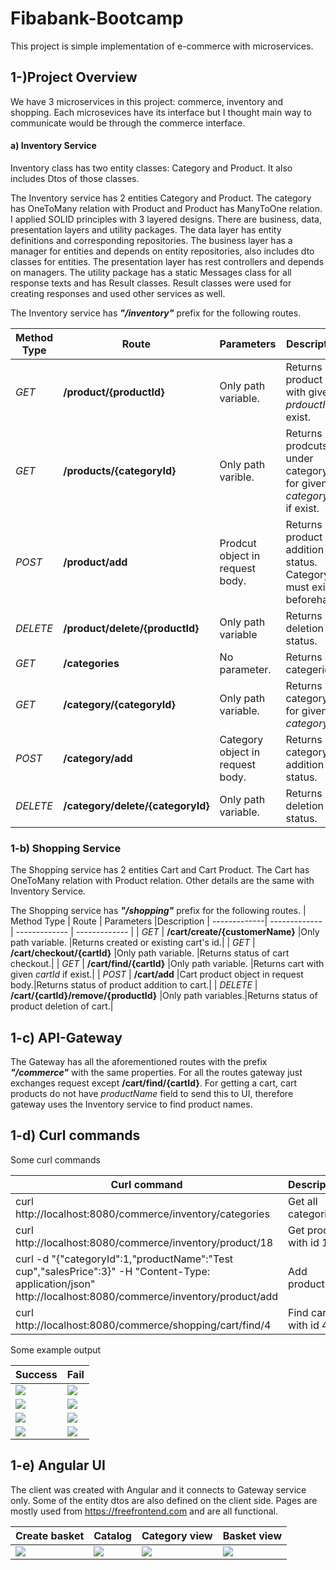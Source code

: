 # Fibabank-Bootcamp

This project is simple implementation of e-commerce with microservices.

## 1-)Project Overview

We have 3 microservices in this project: commerce, inventory and shopping. Each microsevices have its interface but I thought main way to communicate would be through the commerce interface.

#### a) Inventory Service

Inventory class has two entity classes: Category and Product. It also includes Dtos of those classes.

The Inventory service has 2 entities Category and Product. The category has OneToMany relation with Product and Product has ManyToOne relation. I applied SOLID principles with 3 layered designs. There are business, data, presentation layers and utility packages. The data layer has entity definitions and corresponding repositories. The business layer has a manager for entities and depends on entity repositories, also includes dto classes for entities. The presentation layer has rest controllers and depends on managers. The utility package has a static Messages class for all response texts and has Result classes. Result classes were used for creating responses and used other services as well.

The Inventory service has **_"/inventory"_** prefix for the following routes.

| Method Type | Route                             | Parameters                       | Description                                                      |
| ----------- | --------------------------------- | -------------------------------- | ---------------------------------------------------------------- |
| _GET_       | **/product/{productId}**          | Only path variable.              | Returns product with given _prdouctId_ if exist.                 |
| _GET_       | **/products/{categoryId}**        | Only path varible.               | Returns prodcuts under category for given _categoryId_ if exist. |
| _POST_      | **/product/add**                  | Prodcut object in request body.  | Returns product addition status. Category must exist beforehand. |
| _DELETE_    | **/product/delete/{productId}**   | Only path variable               | Returns deletion status.                                         |
| _GET_       | **/categories**                   | No parameter.                    | Returns all categeries.                                          |
| _GET_       | **/category/{categoryId}**        | Only path variable.              | Returns category for given _categoryId_.                         |
| _POST_      | **/category/add**                 | Category object in request body. | Returns category addition status.                                |
| _DELETE_    | **/category/delete/{categoryId}** | Only path variable.              | Returns deletion status.                                         |

### 1-b) Shopping Service

The Shopping service has 2 entities Cart and Cart Product. The Cart has OneToMany relation with Product relation.
Other details are the same with Inventory Service.

The Shopping service has **_"/shopping"_** prefix for the following routes.
| Method Type | Route | Parameters |Description
| -------------| ------------- | ------------- | ------------- |
| _GET_ | **/cart/create/{customerName}** |Only path variable. |Returns created or existing cart's id.|
| _GET_ | **/cart/checkout/{cartId}** |Only path variable. |Returns status of cart checkout.|
| _GET_ | **/cart/find/{cartId}** |Only path variable. |Returns cart with given _cartId_ if exist.|
| _POST_ | **/cart/add** |Cart product object in request body.|Returns status of product addition to cart.|
| _DELETE_ | **/cart/{cartId}/remove/{productId}** |Only path variables.|Returns status of product deletion of cart.|

## 1-c) API-Gateway

The Gateway has all the aforementioned routes with the prefix **_"/commerce"_** with the same properties. For all the routes gateway just exchanges request except **/cart/find/{cartId}**. For getting a cart, cart products do not have _productName_ field to send this to UI, therefore gateway uses the Inventory service to find product names.

## 1-d) Curl commands

Some curl commands

| Curl command                                                                                                                                                        | Description             |
| ------------------------------------------------------------------------------------------------------------------------------------------------------------------- | ----------------------- |
| curl http://localhost:8080/commerce/inventory/categories                                                                                                            | Get all categories.     |
| curl http://localhost:8080/commerce/inventory/product/18                                                                                                            | Get prodcut with id 18. |
| curl -d "{\"categoryId\":1,\"productName\":\"Test cup\",\"salesPrice\":3}" -H "Content-Type: application/json" http://localhost:8080/commerce/inventory/product/add | Add product             |
| curl http://localhost:8080/commerce/shopping/cart/find/4                                                                                                            | Find cart with id 4.    |

Some example output

| Success                                   | Fail                                       |
| ----------------------------------------- | ------------------------------------------ |
| ![](readme-resource/images/curl1-suc.png) | ![](readme-resource/images/curl1-fail.png) |
| ![](readme-resource/images/curl2-suc.png) | ![](readme-resource/images/curl2-fail.png) |
| ![](readme-resource/images/curl3-suc.png) | ![](readme-resource/images/curl3-fail.png) |
| ![](readme-resource/images/curl4-suc.png) | ![](readme-resource/images/curl4-fail.png) |

## 1-e) Angular UI

The client was created with Angular and it connects to Gateway service only. Some of the entity dtos are also defined on the client side. Pages are mostly used from https://freefrontend.com and are all functional.

| Create basket                        | Catalog                              | Category view                        | Basket view                          |
| ------------------------------------ | ------------------------------------ | ------------------------------------ | ------------------------------------ |
| ![](readme-resource/images/ui-1.png) | ![](readme-resource/images/ui-2.png) | ![](readme-resource/images/ui-3.png) | ![](readme-resource/images/ui-4.png) |
